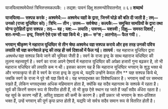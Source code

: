  

याजयित्वाश्वमेधैस्तं त्रिभिरुत्तमकल्पकै: । तद्यश: पावनं दिक्षु शतमन्योरिवातनोत् ॥ ६॥ **शब्दार्थ** 

**याजयित्वा—** **सश्पन्न करके** **; अश्वमेधै:—** **अश्वमेध यज्ञों के द्वारा, जिनमें घोड़े की बलि दी जाती है** **; तम्—** **उनको (राजा** **युधिष्ठिर को)** **; त्रिभि:—** **तीन** **; उत्तम—** **सर्वश्रेष्ठ** **; कल्पकै:—** **समुचित सामग्रियों के द्वारा तथा योग्य पुरोहितों द्वारा सश्पन्न** **;** **तत्—** **वह** **; यश:—** **लयाति** **; पावनम्—** **यशस्वी** **; दिक्षु—** **समस्त दिशाएँ** **; शत-मन्यो:—** **इन्द्र, जिसने ऐसे एक सौ यज्ञ किये** **थे** **; इव—** **स²श** **; अतनोत्—** **फैल गयी।** **.** 

**भगवान् श्रीकृष्ण ने महाराज युधिष्ठिर से तीन श्रेष्ठ अश्वमेध यज्ञ सश्पन्न कराये और इस** **तरह उनकी पवित्र लयाति सौ यज्ञ करनेवाले इन्द्र की तरह ही सर्व दिशाओं में फैल गई।** **तात्पर्य** : यह महाराज युधिष्ठिर द्वारा *अश्वमेध* यज्ञ सश्पन्न किये जाने की भूमिका जैसी है। स्वर्ग के राजा इन्द्र के साथ महाराज यधिष्ठिर की तुलना महत्त्वपूर्ण है। स्वर्ग का राजा अपने ऐश्वर्य में महाराज युधिष्ठिर की अपेक्षा हजारों गुना बढ़कर है, तो भी महाराज यधिष्ठिर की लयाति कम न थी। इसका कारण यह है कि महाराज युधिष्ठिर भगवान् के शुद्ध भक्त थे और भगवत्कृपा से ही वे स्वर्ग के राजा इन्द्र के तुल्य थे, यद्यपि उन्होंने केवल तीन ** यज्ञ सश्पन्न किये थे, जबकि स्वर्ग के राजा ने पूरे सौ यज्ञ किये थे। यह भगवद्भक्त का विशेषाधिकार है। भगवान् सबों पर समभाव रखते हैं, लेकिन भगवद्भक्त अधिक महिमावान होता है, क्योंकि वह सदैव महानतम के सश्पर्क में रहता है। सूर्य की किरणें समान रूप से विपरीत होती हैं, तो भी कुछ ऐसे स्थान रह जाते हैं जहाँ सदैव अँधेरा रहता है। यह सूर्य के कारण नहीं है, अपितु ग्राह्यता की कमी के कारण है। इसी प्रकार जो भगवान् के शत-प्रतिशत भक्त हैं, उन्हें भगवान् की पूर्ण कृपा प्राप्त होती है, यद्यपि जो सर्वत्र सदैव समान रूप से वितरित होती है। 